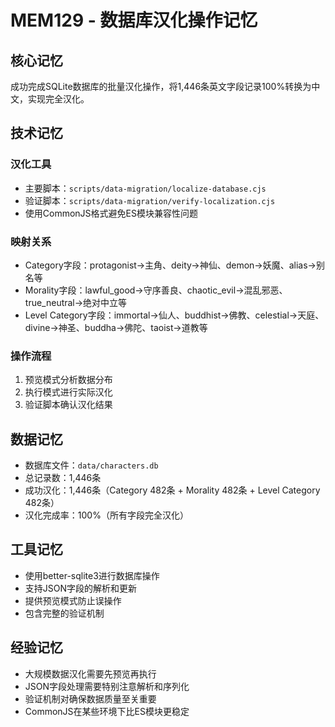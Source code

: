 # MEM129 - 数据库汉化操作记忆

## 核心记忆
成功完成SQLite数据库的批量汉化操作，将1,446条英文字段记录100%转换为中文，实现完全汉化。

## 技术记忆

### 汉化工具
- 主要脚本：`scripts/data-migration/localize-database.cjs`
- 验证脚本：`scripts/data-migration/verify-localization.cjs`
- 使用CommonJS格式避免ES模块兼容性问题

### 映射关系
- Category字段：protagonist→主角、deity→神仙、demon→妖魔、alias→别名等
- Morality字段：lawful_good→守序善良、chaotic_evil→混乱邪恶、true_neutral→绝对中立等
- Level Category字段：immortal→仙人、buddhist→佛教、celestial→天庭、divine→神圣、buddha→佛陀、taoist→道教等

### 操作流程
1. 预览模式分析数据分布
2. 执行模式进行实际汉化
3. 验证脚本确认汉化结果

## 数据记忆
- 数据库文件：`data/characters.db`
- 总记录数：1,446条
- 成功汉化：1,446条（Category 482条 + Morality 482条 + Level Category 482条）
- 汉化完成率：100%（所有字段完全汉化）

## 工具记忆
- 使用better-sqlite3进行数据库操作
- 支持JSON字段的解析和更新
- 提供预览模式防止误操作
- 包含完整的验证机制

## 经验记忆
- 大规模数据汉化需要先预览再执行
- JSON字段处理需要特别注意解析和序列化
- 验证机制对确保数据质量至关重要
- CommonJS在某些环境下比ES模块更稳定
